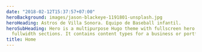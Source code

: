 ```yaml
---
date: "2018-02-12T15:37:57+07:00"
heroBackground: images/jason-blackeye-1191801-unsplash.jpg
heroHeading: Astros de Villa Sonora. Equipo de Baseball infantil. 
heroSubHeading: Hero is a multipurpose Hugo theme with fullscreen hero images and
  fullwidth sections. It contains content types for a business or portfolio site.
title: Home
---
```

